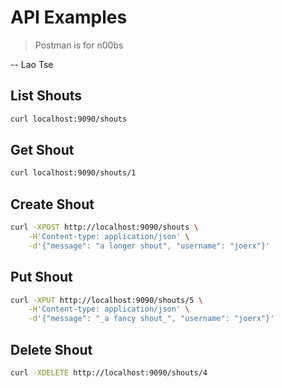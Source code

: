 # API Examples

> Postman is for n00bs

-- Lao Tse

## List Shouts

```sh
curl localhost:9090/shouts
```

## Get Shout

```sh
curl localhost:9090/shouts/1
```

## Create Shout

```sh
curl -XPOST http://localhost:9090/shouts \
    -H'Content-type: application/json' \
    -d'{"message": "a longer shout", "username": "joerx"}'
```

## Put Shout

```sh
curl -XPUT http://localhost:9090/shouts/5 \
    -H'Content-type: application/json' \
    -d'{"message": "_a fancy shout_", "username": "joerx"}'
```

## Delete Shout

```sh
curl -XDELETE http://localhost:9090/shouts/4
```
